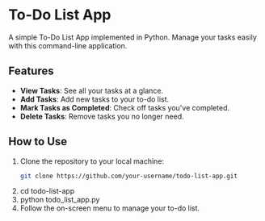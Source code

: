 # To-Do List App

A simple To-Do List App implemented in Python. Manage your tasks easily with this command-line application.

## Features

- **View Tasks**: See all your tasks at a glance.
- **Add Tasks**: Add new tasks to your to-do list.
- **Mark Tasks as Completed**: Check off tasks you've completed.
- **Delete Tasks**: Remove tasks you no longer need.

## How to Use

1. Clone the repository to your local machine:
   ```bash
   git clone https://github.com/your-username/todo-list-app.git
2. cd todo-list-app
3. python todo_list_app.py
4. Follow the on-screen menu to manage your to-do list.
